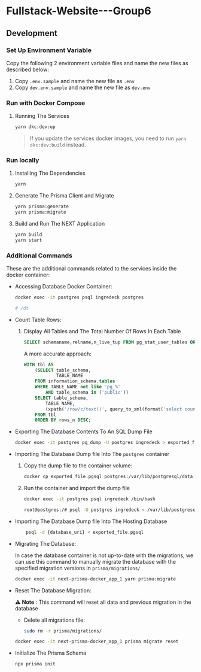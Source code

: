 # Fullstack-Website---Group6

## Development

### Set Up Environment Variable 

Copy the following 2 environment variable files and name the new files as described below:

1. Copy `.env.sample` and name the new file as `.env`
2. Copy `dev.env.sample` and name the new file as `dev.env`

### Run with Docker Compose

1. Running The Services

    ```bash
    yarn dkc:dev:up
    ```
    
    > If you update the services docker images, you need to run `yarn dkc:dev:build` instead.

### Run locally

1. Installing The Dependencies

    ```bash
    yarn
    ```

2. Generate The Prisma Client and Migrate 

    ```bash
    yarn prisma:generate 
    yarn prisma:migrate 
    ```


2. Build and Run The NEXT Application

    ```bash
    yarn build
    yarn start
    ```

### Additional Commands

These are the additional commands related to the services inside the docker container:

- Accessing Database Docker Container:

    ```bash
    docker exec -it postgres psql ingredeck postgres

    # /dt
    ```

- Count Table Rows: 

    1. Display All Tables and The Total Number Of Rows In Each Table

        ```sql
        SELECT schemaname,relname,n_live_tup FROM pg_stat_user_tables ORDER BY n_live_tup DESC;
        ```

        A more accurate approach: 
        ```sql
        WITH tbl AS
            (SELECT table_schema,
                    TABLE_NAME
            FROM information_schema.tables
            WHERE TABLE_NAME not like 'pg_%'
                AND table_schema in ('public'))
            SELECT table_schema,
                TABLE_NAME,
                (xpath('/row/c/text()', query_to_xml(format('select count(*) as c from %I.%I', table_schema, TABLE_NAME), FALSE, TRUE, '')))[1]::text::int AS rows_n
            FROM tbl
            ORDER BY rows_n DESC;
        ```

- Exporting The Database Contents To An SQL Dump File

    ```bash
    docker exec -it postgres pg_dump -U postgres ingredeck > exported_file.pgsql
    ```

- Importing The Database Dump file Into The `postgres` container

    1. Copy the dump file to the container volume:

        ```bash
        docker cp exported_file.pgsql postgres:/var/lib/postgresql/data
        ```

    2. Run the container and import the dump file

        ```bash
        docker exec -it postgres psql ingredeck /bin/bash

        root@postgres:/# psql -U postgres ingredeck < /var/lib/postgresql/data/exported_file.pgsql
        ```

- Importing The Database Dump file Into The Hosting Database

    ```bash
        psql -d {database_uri} < exported_file.pgsql
    ```

- Migrating The Database:

    In case the database container is not up-to-date with the migrations, we can use this command to manually migrate the database with the specified migration versions in `prisma/migrations/`

    ```bash
    docker exec -it next-prisma-docker_app_1 yarn prisma:migrate
    ```

- Reset The Database Migration:

    :warning: **Note** : This command will reset all data and previous migration in the database

    - Delete all migrations file: 

        ```bash
        sudo rm -r prisma/migrations/
        ```

    ```bash
    docker exec -it next-prisma-docker_app_1 prisma migrate reset
    ```

- Initialize The Prisma Schema

    ```bash
    npx prisma init
    ```

